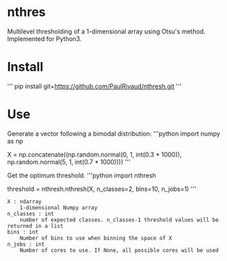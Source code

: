 # nthres
Multilevel thresholding of a 1-dimensional array using Otsu's method. Implemented for Python3.

# Install
'''
pip install git+https://github.com/PaulRivaud/nthresh.git
'''

# Use
Generate a vector following a bimodal distribution:
'''python
import numpy as np

X = np.concatenate((np.random.normal(0, 1, int(0.3 * 1000)),
                    np.random.normal(5, 1, int(0.7 * 1000))))
'''

Get the optimum threshold.
'''python
import nthresh

threshold = nthresh.nthresh(X, n_classes=2, bins=10, n_jobs=1)
'''

    X : ndarray
        1-dimensional Numpy array
    n_classes : int
        number of expected classes. n_classes-1 threshold values will be returned in a list
    bins : int
        Number of bins to use when binning the space of X
    n_jobs : int
        Number of cores to use. If None, all possible cores will be used

